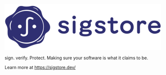 <picture>
  <source media="(prefers-color-scheme: dark)" srcset="https://raw.githubusercontent.com/sigstore/community/main/artwork/sigstore/horizontal/color%20reverse/sigstore_horizontal-colorreverse.png">
  <source media="(prefers-color-scheme: light)" srcset="https://raw.githubusercontent.com/sigstore/community/main/artwork/sigstore/horizontal/color/sigstore_horizontal-sigstore-color.png">
  <img alt="sigstore logo" src="https://raw.githubusercontent.com/sigstore/community/main/artwork/sigstore/horizontal/color/sigstore_horizontal-sigstore-color.png">
</picture>

sign. verify. Protect. Making sure your software is what it claims to be.

Learn more at https://sigstore.dev/
